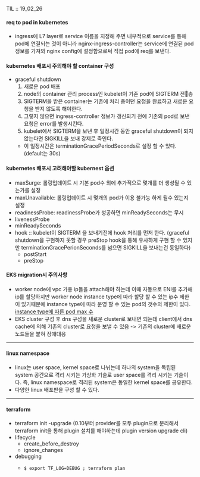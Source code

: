 TIL :: 19_02_26

#### req to pod in kubernetes
- ingress에 L7 layer로 service 이름을 지정해 주면 내부적으로 service를 통해 pod에 연결되는 것이 아니라 nginx-ingress-controller는 service에 연결된 pod 정보를 가져와 nginx config에 설정함으로써 직접 pod에 req를 보낸다.

#### kubernetes 배포시 주의해야 할 container 구성
- graceful shutdown
  1. 새로운 pod 배포
  2. node의 container 관리 process인 kubelet이 기존 pod에 SIGTERM 전송
  3. SIGTERM을 받은 container는 기존에 처리 중이던 요청을 완료하고 새로운 요청을 받지 않도록 해야한다.
  4. 그렇지 않으면 ingress-controller 정보가 갱신되기 전에 기존의 pod로 보낸 요청은 error를 발생시킨다.
  5. kubelet에서 SIGTERM을 보낸 후 일정시간 동안 graceful shutdown이 되지 않는다면 SIGKILL을 보내 강제로 죽인다.
    - 이 일정시간은 terminationGracePeriodSeconds로 설정 할 수 있다. (default는 30s)

#### kubernetes 배포시 고려해야할 kubernest 옵션
- maxSurge: 롤링업데이트 시 기본 pod수 외에 추가적으로 몇개를 더 생성될 수 있는가를 설정
- maxUnavailable: 롤링업데이트 시 몇개의 pod가 이용 불가능 하게 될수 있는지 설정
- readinessProbe: readinessProbe가 성공하면 minReadySeconds는 무시
- livenessProbe
- minReadySeconds
- hook :: kubelet이 SIGTERM 을 보내기전에 hook 처리를 먼저 한다. (graceful shutdown을 구현하지 못할 경우 preStop hook을 통해 유사하게 구현 할 수 있지만 terminationGracePerionSeconds를 넘으면 SIGKILL을 보내는건 동일하다)
  - postStart
  - preStop 


#### EKS migration시 주의사항
- worker node에 vpc 가용 ip들을 attach해야 하는데 이때 자동으로 ENI를 추가해 ip를 할당하지만 worker node instance type에 따라 할당 할 수 있는 ip수 제한이 있기때문에 instance type에 따라 운영 할 수 있는 pod의 갯수의 제한이 있다. [instance type에 따른 pod max 수](https://github.com/awslabs/amazon-eks-ami/blob/7f6c8cb3597e17f6e5f7df96d12bccf5604dc909/files/eni-max-pods.txt)
- EKS cluster 구성 후 dns 구성을 새로운 cluster로 보내면 되는데 client에서 dns cache에 의해 기존의 cluster로 요청을 보낼 수 있음 -> 기존의 cluster에 새로운 노드들을 붙혀 장애대응 


---

#### linux namespace
- linux는 user space, kernel space로 나뉘는데 하나의 system을 독립된 system 공간으로 격리 시키는 가상화 기술로 user space를 격리 시키는 기술이다. 즉, linux namespace로 격리된 system은 동일한 kernel space를 공유한다.
- 다양한 linux 배포판을 구성 할 수 있다.


---

#### terraform
- terraform init -upgrade (0.10부터 provider를 모두 plugin으로 분리해서 terraform init을 통해 plugin 설치를 해야하는데 plugin version upgrade cli)
- lifecycle
    - create_before_destroy
    - ignore_changes
- debugging
    - ```
      $ export TF_LOG=DEBUG ; terraform plan 
      ```